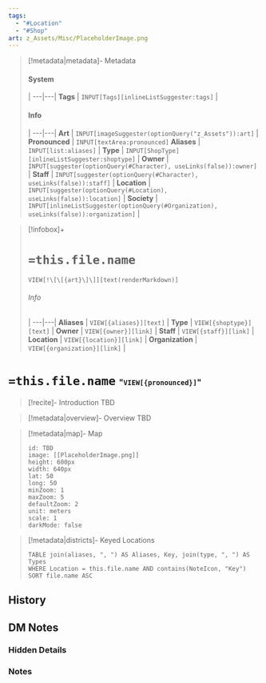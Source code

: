 ```yaml
---
tags:
  - "#Location"
  - "#Shop"
art: z_Assets/Misc/PlaceholderImage.png
---
```



> [!metadata|metadata]- Metadata 
> #### System
>  |
> ---|---|
> **Tags** | `INPUT[Tags][inlineListSuggester:tags]` |
> #### Info
>  |
> ---|---|
> **Art** | `INPUT[imageSuggester(optionQuery("z_Assets")):art]` |
> **Pronounced** |  `INPUT[textArea:pronounced]`
> **Aliases** | `INPUT[list:aliases]` |
> **Type** | `INPUT[ShopType][inlineListSuggester:shoptype]` |
> **Owner** | `INPUT[suggester(optionQuery(#Character), useLinks(false)):owner]` |
> **Staff** | `INPUT[suggester(optionQuery(#Character), useLinks(false)):staff]` |
> **Location** | `INPUT[suggester(optionQuery(#Location), useLinks(false)):location]` |
> **Society** | `INPUT[inlineListSuggester(optionQuery(#Organization), useLinks(false)):organization]` |

> [!infobox]+
> # `=this.file.name`
> `VIEW[!\[\[{art}\]\]][text(renderMarkdown)]`
> ###### Info
>  |
> ---|---|
> **Aliases** | `VIEW[{aliases}][text]` |
> **Type** | `VIEW[{shoptype}][text]` |
> **Owner** | `VIEW[{owner}][link]` |
> **Staff** | `VIEW[{staff}][link]` |
> **Location** | `VIEW[{location}][link]` |
> **Organization** | `VIEW[{organization}][link]` |

# `=this.file.name` <span style="font-size: medium">"`VIEW[{pronounced}]`"</span>
> [!recite]- Introduction
TBD

> [!metadata|overview]- Overview
> TBD

> [!metadata|map]- Map
> ```leaflet
> id: TBD
> image: [[PlaceholderImage.png]]
> height: 600px
> width: 640px
> lat: 50
> long: 50
> minZoom: 1
> maxZoom: 5
> defaultZoom: 2
> unit: meters
> scale: 1
> darkMode: false
> ```

> [!metadata|districts]- Keyed Locations
> ```dataview
> TABLE join(aliases, ", ") AS Aliases, Key, join(type, ", ") AS Types
> WHERE Location = this.file.name AND contains(NoteIcon, "Key")
> SORT file.name ASC

## History


## DM Notes
### Hidden Details


### Notes

